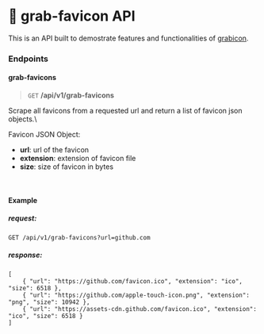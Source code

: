 # :rocket: grab-favicon API

This is an API built to demostrate features and functionalities of [grabicon](http://github.com/dsfx3d/gunicorn).

### Endpoints
#### grab-favicons
> `GET` **/api/v1/grab-favicons**


Scrape all favicons from a requested url and return a list of favicon json objects.\

Favicon JSON Object:
* **url**: url of the favicon
* **extension**: extension of favicon file
* **size**: size of favicon in bytes

&nbsp;
#### Example
##### request:
`GET /api/v1/grab-favicons?url=github.com`
##### response: 

```
[
	{ "url": "https://github.com/favicon.ico", "extension": "ico", "size": 6518 },
    { "url": "https://github.com/apple-touch-icon.png", "extension": "png", "size": 10942 },
    { "url": "https://assets-cdn.github.com/favicon.ico", "extension": "ico", "size": 6518 } 
]
```
